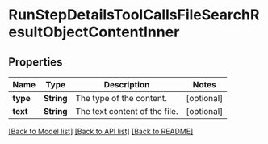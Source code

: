 # RunStepDetailsToolCallsFileSearchResultObjectContentInner

## Properties
Name | Type | Description | Notes
------------ | ------------- | ------------- | -------------
**type** | **String** | The type of the content. | [optional] 
**text** | **String** | The text content of the file. | [optional] 

[[Back to Model list]](../README.md#documentation-for-models) [[Back to API list]](../README.md#documentation-for-api-endpoints) [[Back to README]](../README.md)


